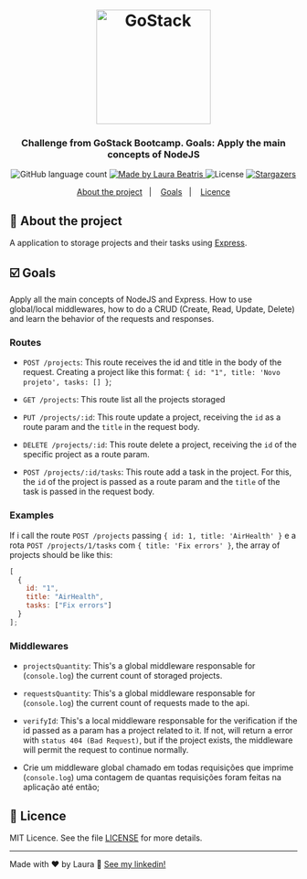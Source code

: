 <h1 align="center">
    <img alt="GoStack" src="https://rocketseat-cdn.s3-sa-east-1.amazonaws.com/bootcamp-header.png" width="200px" />
</h1>

<h3 align="center">
  Challenge from GoStack Bootcamp. Goals: Apply the main concepts of NodeJS
</h3>

<p align="center">
  <img alt="GitHub language count" src="https://img.shields.io/github/languages/count/laurabeatris/projects_store?color=brightgreen&logoColor=black">

  <a href="https://www.linkedin.com/in/laurabeatris/">
    <img alt="Made by Laura Beatris" src="https://img.shields.io/badge/made%20by-laurabeatris-brightgreen">
  </a>

  <img alt="License" src="https://img.shields.io/badge/license-MIT-%2304D361">

  <a href="https://github.com/LauraBeatris/projects_store/stargazers">
    <img alt="Stargazers" src="https://img.shields.io/github/stars/LauraBeatris/projects_store?color=brightgreen&style=social">
  </a>
</p>

<p align="center">
  <a href="#rocket-about-the-project">About the project</a>&nbsp;&nbsp;&nbsp;|&nbsp;&nbsp;&nbsp;
  <a href="#ballot_box_with_check-goals">Goals</a>&nbsp;&nbsp;&nbsp;|&nbsp;&nbsp;&nbsp;
  <a href="#memo-licence">Licence</a>
</p>

## :rocket: About the project

A application to storage projects and their tasks using [Express](https://expressjs.com/pt-br/).

## :ballot_box_with_check: Goals

Apply all the main concepts of NodeJS and Express. How to use global/local middlewares, how to do a CRUD (Create, Read, Update, Delete) and learn the behavior of the requests and responses.

### Routes

- `POST /projects`: This route receives the id and title in the body of the request. Creating a project like this format: `{ id: "1", title: 'Novo projeto', tasks: [] }`;

- `GET /projects`: This route list all the projects storaged

- `PUT /projects/:id`: This route update a project, receiving the `id` as a route param and the `title` in the request body.

- `DELETE /projects/:id`: This route delete a project, receiving the `id` of the specific project as a route param.

- `POST /projects/:id/tasks`: This route add a task in the project. For this, the `id` of the project is passed as a route param and the `title` of the task is passed in the request body.

### Examples

If i call the route `POST /projects` passing `{ id: 1, title: 'AirHealth' }` e a rota `POST /projects/1/tasks` com `{ title: 'Fix errors' }`, the array of projects should be like this:

```js
[
  {
    id: "1",
    title: "AirHealth",
    tasks: ["Fix errors"]
  }
];
```

### Middlewares

- `projectsQuantity`: This's a global middleware responsable for (`console.log`) the current count of storaged projects.

- `requestsQuantity`: This's a global middleware responsable for (`console.log`) the current
  count of requests made to the api.

- `verifyId`: This's a local middleware responsable for the verification if the id passed as a param has a project related to it. If not, will return a error with `status 404 (Bad Request)`, but if the project exists, the middleware will permit the request to continue normally.

- Crie um middleware global chamado em todas requisições que imprime (`console.log`) uma contagem de quantas requisições foram feitas na aplicação até então;

## :memo: Licence

MIT Licence. See the file [LICENSE](LICENSE.md) for more details.

---

Made with ♥ by Laura :wave: [See my linkedin!](https://www.linkedin.com/in/laurabeatris/)

